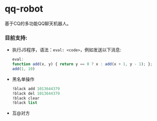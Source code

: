 # qq-robot
基于CQ的多功能QQ聊天机器人。


### 目前支持:
* 执行JS程序，语法：`eval: <code>`，例如发送以下消息:
    ```js
    eval:
    function add(x, y) { return y == 0 ? x : add(x + 1, y - 1); };
    add(1, 10)
    ``` 

* 黑名单操作  
    ```scheme
    !black add 1013644379
    !black del 1013644379
    !black clear
    !black list
    ```

* 互@对方